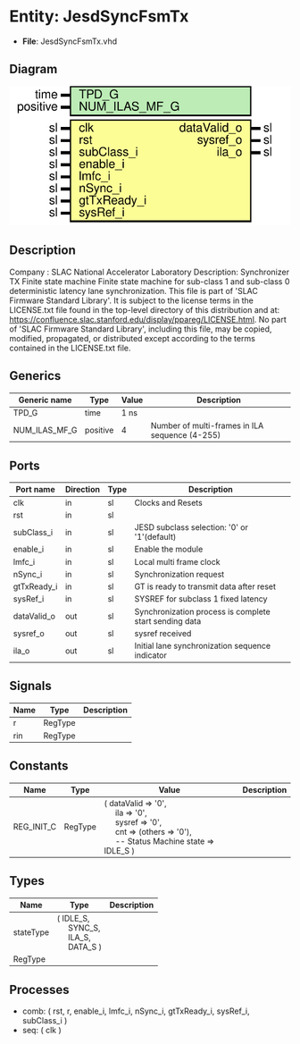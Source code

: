 # Entity: JesdSyncFsmTx

- **File**: JesdSyncFsmTx.vhd
## Diagram

![Diagram](JesdSyncFsmTx.svg "Diagram")
## Description

Company    : SLAC National Accelerator Laboratory
Description: Synchronizer TX Finite state machine
             Finite state machine for sub-class 1 and sub-class 0 deterministic latency
             lane synchronization.
This file is part of 'SLAC Firmware Standard Library'.
It is subject to the license terms in the LICENSE.txt file found in the
top-level directory of this distribution and at:
   https://confluence.slac.stanford.edu/display/ppareg/LICENSE.html.
No part of 'SLAC Firmware Standard Library', including this file,
may be copied, modified, propagated, or distributed except according to
the terms contained in the LICENSE.txt file.
## Generics

| Generic name  | Type     | Value | Description                                     |
| ------------- | -------- | ----- | ----------------------------------------------- |
| TPD_G         | time     | 1 ns  |                                                 |
| NUM_ILAS_MF_G | positive | 4     | Number of multi-frames in ILA sequence (4-255)  |
## Ports

| Port name   | Direction | Type | Description                                            |
| ----------- | --------- | ---- | ------------------------------------------------------ |
| clk         | in        | sl   | Clocks and Resets                                      |
| rst         | in        | sl   |                                                        |
| subClass_i  | in        | sl   | JESD subclass selection: '0' or '1'(default)           |
| enable_i    | in        | sl   | Enable the module                                      |
| lmfc_i      | in        | sl   | Local multi frame clock                                |
| nSync_i     | in        | sl   | Synchronization request                                |
| gtTxReady_i | in        | sl   | GT is ready to transmit data after reset               |
| sysRef_i    | in        | sl   | SYSREF for subclass 1 fixed latency                    |
| dataValid_o | out       | sl   | Synchronization process is complete start sending data |
| sysref_o    | out       | sl   | sysref received                                        |
| ila_o       | out       | sl   | Initial lane synchronization sequence indicator        |
## Signals

| Name | Type    | Description |
| ---- | ------- | ----------- |
| r    | RegType |             |
| rin  | RegType |             |
## Constants

| Name       | Type    | Value                                                                                                                                                                                                                                                                                                                                  | Description |
| ---------- | ------- | -------------------------------------------------------------------------------------------------------------------------------------------------------------------------------------------------------------------------------------------------------------------------------------------------------------------------------------- | ----------- |
| REG_INIT_C | RegType |  (       dataValid    => '0',<br><span style="padding-left:20px">       ila          => '0',<br><span style="padding-left:20px">       sysref       => '0',<br><span style="padding-left:20px">       cnt          =>  (others => '0'),<br><span style="padding-left:20px">        -- Status Machine       state        => IDLE_S    ) |             |
## Types

| Name      | Type                                                                                                                                           | Description |
| --------- | ---------------------------------------------------------------------------------------------------------------------------------------------- | ----------- |
| stateType | ( IDLE_S,<br><span style="padding-left:20px"> SYNC_S,<br><span style="padding-left:20px"> ILA_S,<br><span style="padding-left:20px"> DATA_S )  |             |
| RegType   |                                                                                                                                                |             |
## Processes
- comb: ( rst, r, enable_i, lmfc_i, nSync_i, gtTxReady_i, sysRef_i, subClass_i )
- seq: ( clk )
